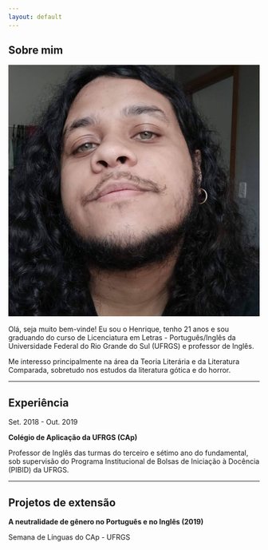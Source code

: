 ```yaml
---
layout: default
---
```


## Sobre mim

<img class="profile-picture" src="FB_IMG_1611674150846.jpg">

Olá, seja muito bem-vinde! Eu sou o Henrique, tenho 21 anos e sou graduando do curso de Licenciatura em Letras - Português/Inglês da Universidade Federal do Rio Grande do Sul (UFRGS) e professor de Inglês.

Me interesso principalmente na área da Teoria Literária e da Literatura Comparada, sobretudo nos estudos da literatura gótica e do horror.

---
## Experiência
Set. 2018 - Out. 2019

**Colégio de Aplicação da UFRGS (CAp)**

Professor de Inglês das turmas do terceiro e sétimo ano do fundamental, sob supervisão do Programa Institucional de Bolsas de Iniciação à Docência (PIBID) da UFRGS.

---
## Projetos de extensão
**A neutralidade de gênero no Português e no Inglês (2019)**

Semana de Línguas do CAp - UFRGS
